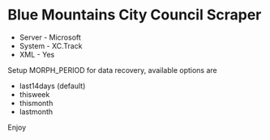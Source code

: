 # Blue Mountains City Council Scraper

* Server - Microsoft
* System - XC.Track
* XML - Yes


Setup MORPH_PERIOD for data recovery, available options are

* last14days (default)
* thisweek
* thismonth
* lastmonth

Enjoy
